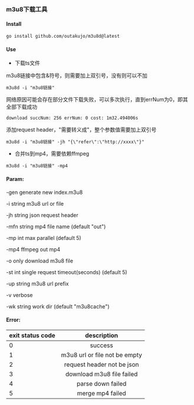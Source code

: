 ### m3u8下载工具

#### Install

```
go install github.com/outakujo/m3u8d@latest
```

#### Use

* 下载ts文件

m3u8链接中包含&符号，则需要加上双引号，没有则可以不加

```
m3u8d -i "m3u8链接"
```

网络原因可能会存在部分文件下载失败，可以多次执行，直到errNum为0，即其全部下载成功

```
download succNum: 256 errNum: 0 cost: 1m32.494006s
```

添加request header，"需要转义成\"，整个参数值需要加上双引号

```
m3u8d -i "m3u8链接" -jh "{\"refer\":\"http://xxxx\"}"
```

* 合并ts到mp4，需要依赖ffmpeg

```
m3u8d -i "m3u8链接" -mp4
```

#### Param:

-gen generate new index.m3u8

-i string m3u8 url or file

-jh string json request header

-mfn string mp4 file name (default "out")

-mp int max parallel (default 5)

-mp4 ffmpeg out mp4

-o only download m3u8 file

-st int single request timeout(seconds) (default 5)

-up string m3u8 url prefix

-v verbose

-wk string work dir (default "m3u8cache")

#### Error:

| exit status code |          description          |
|:-----------------|:-----------------------------:|
| 0                |            success            |
| 1                | m3u8 url or file not be empty |
| 2                |  request header not be json   |
| 3                |   download m3u8 file failed   |
| 4                |       parse down failed       |
| 5                |        merge mp4 failed       |
